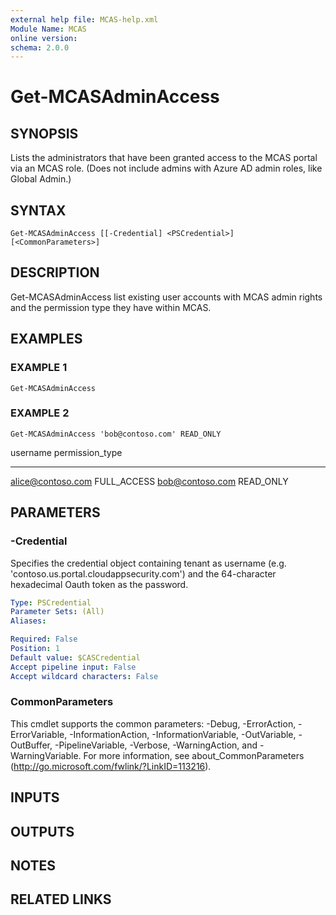 ```yaml
---
external help file: MCAS-help.xml
Module Name: MCAS
online version:
schema: 2.0.0
---
```


# Get-MCASAdminAccess

## SYNOPSIS
Lists the administrators that have been granted access to the MCAS portal via an MCAS role.
(Does not include admins with Azure AD admin roles, like Global Admin.)

## SYNTAX

```
Get-MCASAdminAccess [[-Credential] <PSCredential>] [<CommonParameters>]
```

## DESCRIPTION
Get-MCASAdminAccess list existing user accounts with MCAS admin rights and the permission type they have within MCAS.

## EXAMPLES

### EXAMPLE 1
```
Get-MCASAdminAccess
```

### EXAMPLE 2
```
Get-MCASAdminAccess 'bob@contoso.com' READ_ONLY
```

username          permission_type
--------          ---------------
alice@contoso.com FULL_ACCESS
bob@contoso.com   READ_ONLY

## PARAMETERS

### -Credential
Specifies the credential object containing tenant as username (e.g.
'contoso.us.portal.cloudappsecurity.com') and the 64-character hexadecimal Oauth token as the password.

```yaml
Type: PSCredential
Parameter Sets: (All)
Aliases:

Required: False
Position: 1
Default value: $CASCredential
Accept pipeline input: False
Accept wildcard characters: False
```

### CommonParameters
This cmdlet supports the common parameters: -Debug, -ErrorAction, -ErrorVariable, -InformationAction, -InformationVariable, -OutVariable, -OutBuffer, -PipelineVariable, -Verbose, -WarningAction, and -WarningVariable.
For more information, see about_CommonParameters (http://go.microsoft.com/fwlink/?LinkID=113216).

## INPUTS

## OUTPUTS

## NOTES

## RELATED LINKS
